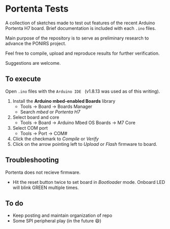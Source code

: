 # Portenta Tests

A collection of sketches made to test out features of the recent Arduino Portenta H7 board. Brief documentation is included with each ``.ino`` files. 

Main purpose of the repository is to serve as preliminary research to advance the PONIRS project.

Feel free to compile, upload and reproduce results for further verification.

Suggestions are welcome. 

## To execute 
Open ``.ino`` files with the ``Arduino IDE `` (v1.8.13 was used as of this writing). 
1. Install the **Arduino mbed-enabled Boards** library
   - Tools -> Board -> Boards Manager 
   - Search *mbed* or *Portenta H7*
2. Select board and core
   - Tools -> Board -> Arduino Mbed OS Boards -> M7 Core
3. Select COM port
   - Tools -> Port -> COM#
4. Click the checkmark to *Compile* or *Verify*
5. Click on the arrow pointing left to *Upload* or *Flash* firmware to board. 

## Troubleshooting
Portenta does not recieve firmware.
 - Hit the reset button twice to set board in *Bootloader* mode. Onboard LED will blink GREEN multiple times. 

## To do
- Keep posting and maintain organization of repo
- Some SPI peripheral play (in the future :smile:)

